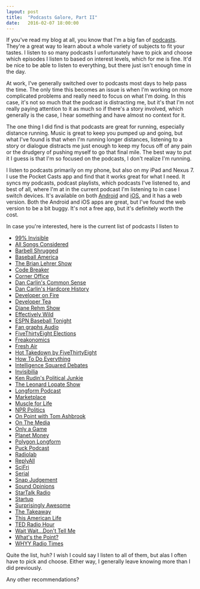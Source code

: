 ```yaml
---
layout: post
title:  "Podcasts Galore, Part II"
date:   2016-02-07 18:00:00
---
```


If you've read my blog at all, you know that I'm a big fan of <a href="http://kpwags.com/2014/02/05/podcasts-galore.html">podcasts</a>.  They're a great way to learn about a whole variety of subjects to fit your tastes.  I listen to so many podcasts I unfortunately have to pick and choose which episodes I listen to based on interest levels, which for me is fine.  It'd be nice to be able to listen to everything, but there just isn't enough time in the day.

At work, I've generally switched over to podcasts most days to help pass the time.  The only time this becomes an issue is when I'm working on more complicated problems and really need to focus on what I'm doing.  In this case, it's not so much that the podcast is distracting me, but it's that I'm not really paying attention to it as much so if there's a story involved, which generally is the case, I hear something and have almost no context for it.

The one thing I did find is that podcasts are great for running, especially distance running.  Music is great to keep you pumped up and going, but what I've found is that when I'm running longer distances, listening to a story or dialogue distracts me just enough to keep my focus off of any pain or the drudgery of pushing myself to go that final mile.  The best way to put it I guess is that I'm so focused on the podcasts, I don't realize I'm running.

I listen to podcasts primarily on my phone, but also on my iPad and Nexus 7.  I use the Pocket Casts app and find that it works great for what I need.  It syncs my podcasts, podcast playlists, which podcasts I've listened to, and best of all, where I'm at in the current podcast I'm listening to in case I switch devices.  It's available on both <a href="https://play.google.com/store/apps/details?id=au.com.shiftyjelly.pocketcasts" target="_blank">Android</a> and <a href="https://itunes.apple.com/us/app/pocket-casts/id414834813?mt=8" target="_blank">iOS</a>, and it has a web version.  Both the Android and iOS apps are great, but I've found the web version to be a bit buggy.  It's not a free app, but it's definitely worth the cost.

In case you're interested, here is the current list of podcasts I listen to

* <a href="http://99percentinvisible.org/" target="_blank">99% Invisible</a>
* <a href="http://www.npr.org/sections/allsongs/" target="_blank">All Songs Considered</a>
* <a href="http://daily.barbellshrugged.com/" target="_blank">Barbell Shrugged</a>
* <a href="http://www.baseballamerica.com/" target="_blank">Baseball America</a>
* <a href="http://www.wnyc.org/shows/bl/" target="_blank">The Brian Lehrer Show</a>
* <a href="http://content.codebreaker.codes/episodes" target="_blank">Code Breaker</a>
* <a href="http://www.marketplace.org/topics/business/corner-office" target="_blank">Corner Office</a>
* <a href="http://www.dancarlin.com/common-sense-home-landing-page/" target="_blank">Dan Carlin's Common Sense</a>
* <a href="http://www.dancarlin.com/hardcore-history-series/" target="_blank">Dan Carlin's Hardcore History</a>
* <a href="http://developeronfire.com/" target="_blank">Developer on Fire</a>
* <a href="http://developertea.com/" target="_blank">Developer Tea</a>
* <a href="https://thedianerehmshow.org/" target="_blank">Diane Rehm Show</a>
* <a href="http://www.baseballprospectus.com/blog/daily_podcast/" target="_blank">Effectively Wild</a>
* <a href="http://espn.go.com/espnradio/podcast/archive?id=2386164" target="_blank">ESPN Baseball Tonight</a>
* <a href="http://www.fangraphs.com/blogs/category/podcast/" target="_blank">Fan graphs Audio</a>
* <a href="http://fivethirtyeight.com/tag/fivethirtyeight-podcasts/" target="_blank">FiveThirtyEight Elections</a>
* <a href="http://freakonomics.com/" target="_blank">Freakonomics</a>
* <a href="http://www.npr.org/programs/fresh-air/" target="_blank">Fresh Air</a>
* <a href="http://fivethirtyeight.com/tag/fivethirtyeight-podcasts/" target="_blank">Hot Takedown by FiveThirtyEight</a>
* <a href="http://howtodoeverything.org/" target="_blank">How To Do Everything</a>
* <a href="http://www.intelligencesquaredus.org/" target="_blank">Intelligence Squared Debates</a>
* <a href="http://www.npr.org/podcasts/510307/invisibilia" target="_blank">Invisibilia</a>
* <a href="http://krpoliticaljunkie.com/" target="_blank">Ken Rudin's Political Junkie</a>
* <a href="http://www.wnyc.org/shows/lopate/" target="_blank">The Leonard Lopate Show</a>
* <a href="http://longform.org/podcast" target="_blank">Longform Podcast</a>
* <a href="http://www.marketplace.org" target="_blank">Marketplace</a>
* <a href="http://www.muscleforlife.com" target="_blank">Muscle for Life</a>
* <a href="http://www.npr.org/podcasts/510310/npr-politics-podcast" target="_blank">NPR Politics</a>
* <a href="http://onpoint.wbur.org/" target="_blank">On Point with Tom Ashbrook</a>
* <a href="http://www.onthemedia.org/" target="_blank">On The Media</a>
* <a href="http://onlyagame.wbur.org/" target="_blank">Only a Game</a>
* <a href="http://www.npr.org/sections/money/" target="_blank">Planet Money</a>
* <a href="https://soundcloud.com/polygon-longform" target="_blank">Polygon Longform</a>
* <a href="http://www.puckpodcast.com" target="_blank">Puck Podcast</a>
* <a href="http://www.radiolab.org/" target="_blank">Radiolab</a>
* <a href="https://gimletmedia.com/show/reply-all/" target="_blank">ReplyAll</a>
* <a href="http://www.sciencefriday.com/" target="_blank">SciFri</a>
* <a href="https://serialpodcast.org/" target="_blank">Serial</a>
* <a href="http://snapjudgment.org/" target="_blank">Snap Judgement</a>
* <a href="http://www.soundopinions.org/" target="_blank">Sound Opinions</a>
* <a href="http://www.startalkradio.net/" target="_blank">StarTalk Radio</a>
* <a href="https://gimletmedia.com/show/startup/" target="_blank">Startup</a>
* <a href="https://gimletmedia.com/show/surprisingly-awesome/" target="_blank">Surprisingly Awesome</a>
* <a href="http://www.thetakeaway.org/" target="_blank">The Takeaway</a>
* <a href="http://www.thisamericanlife.org/" target="_blank">This American Life</a>
* <a href="http://www.npr.org/programs/ted-radio-hour/" target="_blank">TED Radio Hour</a>
* <a href="http://www.npr.org/programs/wait-wait-dont-tell-me/" target="_blank">Wait Wait...Don't Tell Me</a>
* <a href="http://fivethirtyeight.com/tag/fivethirtyeight-podcasts/" target="_blank">What's the Point?</a>
* <a href="http://whyy.org/cms/radiotimes/" target="_blank">WHYY Radio Times</a>

Quite the list, huh?  I wish I could say I listen to all of them, but alas I often have to pick and choose.  Either way, I generally leave knowing more than I did previously.

Any other recommendations?